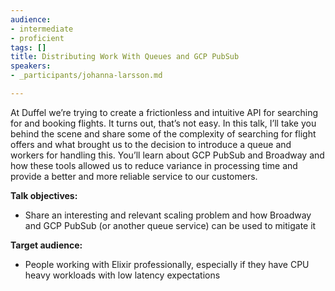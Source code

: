 ```yaml
---
audience:
- intermediate
- proficient
tags: []
title: Distributing Work With Queues and GCP PubSub
speakers:
- _participants/johanna-larsson.md

---
```

At Duffel we’re trying to create a frictionless and intuitive API for searching for and booking flights. It turns out, that’s not easy. In this talk, I’ll take you behind the scene and share some of the complexity of searching for flight offers and what brought us to the decision to introduce a queue and workers for handling this. You’ll learn about GCP PubSub and Broadway and how these tools allowed us to reduce variance in processing time and provide a better and more reliable service to our customers.

  
**Talk objectives:**

* Share an interesting and relevant scaling problem and how Broadway and GCP PubSub (or another queue service) can be used to mitigate it

**Target audience:**

* People working with Elixir professionally, especially if they have CPU heavy workloads with low latency expectations